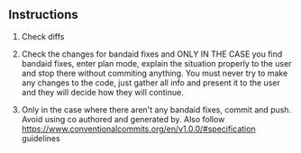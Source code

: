 ## Instructions

1. Check diffs

2. Check the changes for bandaid fixes and ONLY IN THE CASE you find bandaid fixes, enter plan mode, explain the situation properly to the user and stop there without commiting anything. You must never try to make any changes to the code, just gather all info and present it to the user and they will decide how they will continue.

3. Only in the case where there aren't any bandaid fixes, commit and push. Avoid using co authored and generated by. Also follow https://www.conventionalcommits.org/en/v1.0.0/#specification guidelines
